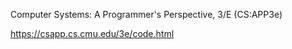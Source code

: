 Computer Systems: A Programmer's Perspective, 3/E (CS:APP3e)

https://csapp.cs.cmu.edu/3e/code.html
